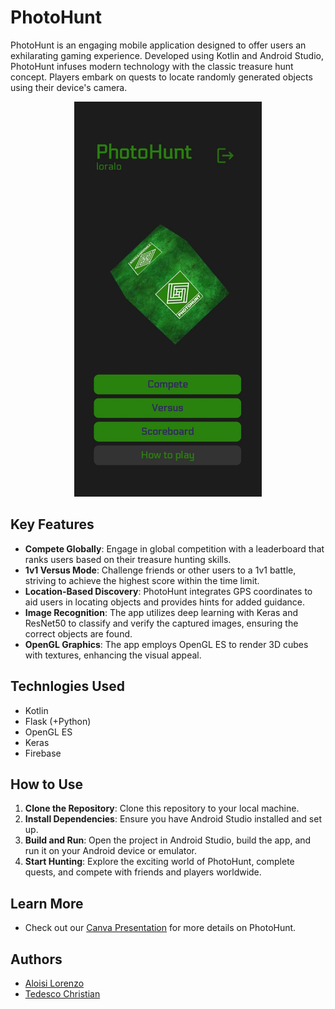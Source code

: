 # PhotoHunt
PhotoHunt is an engaging mobile application designed to offer users an exhilarating gaming experience. Developed using Kotlin and Android Studio, PhotoHunt infuses modern technology with the classic treasure hunt concept. Players embark on quests to locate randomly generated objects using their device's camera.

<p align="center">
  <img src="./assets/home_page.jpg" width="300" alt="Alt Text">
</p>

## Key Features
- **Compete Globally**: Engage in global competition with a leaderboard that ranks users based on their treasure hunting skills.
- **1v1 Versus Mode**: Challenge friends or other users to a 1v1 battle, striving to achieve the highest score within the time limit.
- **Location-Based Discovery**: PhotoHunt integrates GPS coordinates to aid users in locating objects and provides hints for added guidance.
- **Image Recognition**: The app utilizes deep learning with Keras and ResNet50 to classify and verify the captured images, ensuring the correct objects are found.
- **OpenGL Graphics**: The app employs OpenGL ES to render 3D cubes with textures, enhancing the visual appeal.

## Technlogies Used
- Kotlin
- Flask (+Python)
- OpenGL ES
- Keras
- Firebase 


## How to Use
1. **Clone the Repository**: Clone this repository to your local machine.
2. **Install Dependencies**: Ensure you have Android Studio installed and set up.
3. **Build and Run**: Open the project in Android Studio, build the app, and run it on your Android device or emulator.
4. **Start Hunting**: Explore the exciting world of PhotoHunt, complete quests, and compete with friends and players worldwide.

## Learn More
- Check out our [Canva Presentation](https://www.canva.com/design/DAFudLj8Fu8/9LviVFzj1sGDVZ8kqlew7A/edit?utm_content=DAFudLj8Fu8&utm_campaign=designshare&utm_medium=link2&utm_source=sharebutton) for more details on PhotoHunt.


## Authors
- [Aloisi Lorenzo](https://github.com/aloilor)
- [Tedesco Christian](https://github.com/ChriT99)




